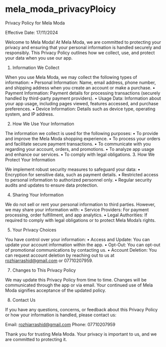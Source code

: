# mela_moda_privacyPloicy
Privacy Policy for Mela Moda

Effective Date: 17/11/2024

Welcome to Mela Moda! At Mela Moda, we are committed to protecting your privacy and ensuring that your personal information is handled securely and responsibly. This Privacy Policy outlines how we collect, use, and protect your data when you use our app.

1. Information We Collect

When you use Mela Moda, we may collect the following types of information:
	•	Personal Information: Name, email address, phone number, and shipping address when you create an account or make a purchase.
	•	Payment Information: Payment details for processing transactions (securely handled by third-party payment providers).
	•	Usage Data: Information about your app usage, including pages viewed, features accessed, and purchase preferences.
	•	Device Information: Details such as device type, operating system, and IP address.

 2. How We Use Your Information

The information we collect is used for the following purposes:
	•	To provide and improve the Mela Moda shopping experience.
	•	To process your orders and facilitate secure payment transactions.
	•	To communicate with you regarding your account, orders, and promotions.
	•	To analyze app usage and enhance our services.
	•	To comply with legal obligations.
 3. How We Protect Your Information

We implement robust security measures to safeguard your data:
	•	Encryption for sensitive data, such as payment details.
	•	Restricted access to personal information to authorized personnel only.
	•	Regular security audits and updates to ensure data protection.

 4. Sharing Your Information

We do not sell or rent your personal information to third parties. However, we may share your information with:
	•	Service Providers: For payment processing, order fulfillment, and app analytics.
	•	Legal Authorities: If required to comply with legal obligations or to protect Mela Moda’s rights.

 5. Your Privacy Choices

You have control over your information:
	•	Access and Update: You can update your account information within the app.
	•	Opt-Out: You can opt-out of promotional communications by contacting us.
	•	Account Deletion: You can request account deletion by reaching out to us at rozhiarrashid@gmail.com or 07710207959.

 7. Changes to This Privacy Policy

We may update this Privacy Policy from time to time. Changes will be communicated through the app or via email. Your continued use of Mela Moda signifies acceptance of the updated policy.

8. Contact Us

If you have any questions, concerns, or feedback about this Privacy Policy or how your information is handled, please contact us:

Email: rozhiarrashid@gmail.com
Phone: 07710207959

  Thank you for trusting Mela Moda. Your privacy is important to us, and we are committed to protecting it.
